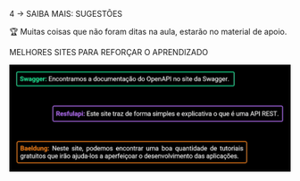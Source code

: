 4 → SAIBA MAIS: SUGESTÕES

🏆 Muitas coisas que não foram ditas na aula, estarão no material de apoio.

MELHORES SITES PARA REFORÇAR O APRENDIZADO 

<img width="600" src = "https://github.com/ViniciusSXavier999/Assets/blob/main/P%C3%B3sGradua%C3%A7%C3%A3o/sitesDicas1.png" />
